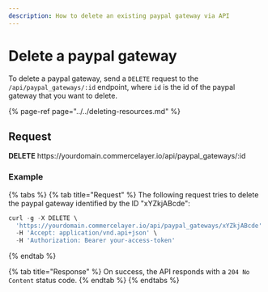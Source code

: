 ```yaml
---
description: How to delete an existing paypal gateway via API
---
```


# Delete a paypal gateway

To delete a paypal gateway, send a `DELETE` request to the `/api/paypal_gateways/:id` endpoint, where `id` is the id of the paypal gateway that you want to delete.

{% page-ref page="../../deleting-resources.md" %}

## Request

**DELETE** https://<i></i>yourdomain.commercelayer.io/api/paypal_gateways/:id

### Example

{% tabs %}
{% tab title="Request" %}
The following request tries to delete the paypal gateway identified by the ID "xYZkjABcde":

```javascript
curl -g -X DELETE \
  'https://yourdomain.commercelayer.io/api/paypal_gateways/xYZkjABcde' \
  -H 'Accept: application/vnd.api+json' \
  -H 'Authorization: Bearer your-access-token'
```
{% endtab %}

{% tab title="Response" %}
On success, the API responds with a `204 No Content` status code.
{% endtab %}
{% endtabs %}


